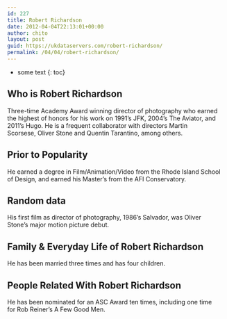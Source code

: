 ```yaml
---
id: 227
title: Robert Richardson
date: 2012-04-04T22:13:01+00:00
author: chito
layout: post
guid: https://ukdataservers.com/robert-richardson/
permalink: /04/04/robert-richardson/
---
```


* some text
{: toc}


## Who is  Robert Richardson
                  
                  
                  
Three-time Academy Award winning director of photography who earned the highest of honors for his work on 1991&#8217;s JFK, 2004&#8217;s The Aviator, and 2011&#8217;s Hugo. He is a frequent collaborator with directors Martin Scorsese, Oliver Stone and Quentin Tarantino, among others.
                  
                
                
                
## Prior to Popularity 
                  
                  
                  
He earned a degree in Film/Animation/Video from the Rhode Island School of Design, and earned his Master&#8217;s from the AFI Conservatory.
                  
                
                
                
## Random data 
                  
                  
                  
His first film as director of photography, 1986&#8217;s Salvador, was Oliver Stone&#8217;s major motion picture debut.
                  
                
                
                
## Family & Everyday Life of Robert Richardson
                  
                  
                  
He has been married three times and has four children.
                  
                
                
                
## People Related With  Robert Richardson
                  
                  
                  
He has been nominated for an ASC Award ten times, including one time for Rob Reiner&#8217;s A Few Good Men.
                  
                
              
            
          
          
          
    
    
  
